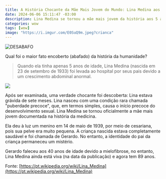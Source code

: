 ```yaml
---
title: A História Chocante da Mãe Mais Jovem do Mundo: Lina Medina aos 5 Anos
date: 2024-06-06 15:11:47 -03:00
description: Lina Medina se tornou a mãe mais jovem da história aos 5 anos devido à puberdade precoce, dando à luz aos 7 meses de gravidez. Saiba mais sobre este chocante e raro caso médico.
categories: wow
tags: [wow]
image: "https://i.imgur.com/E0SuQ9m.jpeg?crianca"
---
```

![DESABAFO](https://cdn.jsdelivr.net/gh/geanramos/files/img/desabafo.png)

Qual foi o maior fato encoberto (abafado) da história da humanidade?

> Quando ela tinha apenas 5 anos de idade, Lina Medina (nascida em 23 de
> setembro de 1933) foi levada ao hospital por seus pais devido a um
> crescimento abdominal anormal.

![](https://qph.cf2.quoracdn.net/main-qimg-38d95fbbd8edd23c30e79550fa539a15-lq)

Após ser examinada, uma verdade chocante foi descoberta: Lina estava grávida de sete meses. Lina nasceu com uma condição rara chamada "puberdade precoce", que, em termos simples, causa o início precoce do desenvolvimento sexual. Lina Medina se tornou oficialmente a mãe mais jovem documentada na história da medicina. 

Ela deu à luz um menino em 14 de maio de 1939, por meio de cesariana, pois sua pelve era muito pequena. A criança nascida estava completamente saudável e foi chamada de Gerardo. No entanto, a identidade do pai da criança permaneceu um mistério.

Gerardo faleceu aos 40 anos de idade devido a mielofibrose, no entanto, Lina Medina ainda está viva (na data da publicação) e agora tem 89 anos.

Fonte: [https://pt.wikipedia.org/wiki/Lina_Medina](https://pt.wikipedia.org/wiki/Lina_Medina)